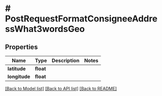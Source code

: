 # # PostRequestFormatConsigneeAddressWhat3wordsGeo

## Properties

Name | Type | Description | Notes
------------ | ------------- | ------------- | -------------
**latitude** | **float** |  |
**longitude** | **float** |  |

[[Back to Model list]](../../README.md#models) [[Back to API list]](../../README.md#endpoints) [[Back to README]](../../README.md)
